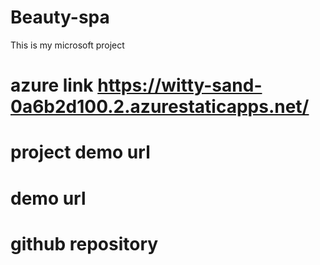 # Beauty-spa
This is my microsoft project
# azure link https://witty-sand-0a6b2d100.2.azurestaticapps.net/
# project demo url
# demo url 
# github repository 

